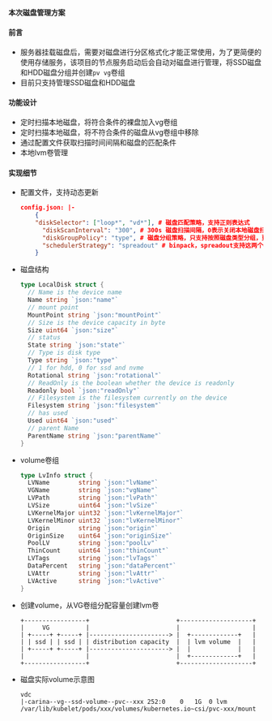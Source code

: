 

#### 本次磁盘管理方案

#### 前言

- 服务器挂载磁盘后，需要对磁盘进行分区格式化才能正常使用，为了更简便的使用存储服务，该项目的节点服务启动后会自动对磁盘进行管理，将SSD磁盘和HDD磁盘分组并创建`pv vg`卷组
- 目前只支持管理SSD磁盘和HDD磁盘

#### 功能设计

- 定时扫描本地磁盘，将符合条件的裸盘加入vg卷组
- 定时扫描本地磁盘，将不符合条件的磁盘从vg卷组中移除
- 通过配置文件获取扫描时间间隔和磁盘的匹配条件
- 本地lvm卷管理

#### 实现细节

- 配置文件，支持动态更新

  ```json
  config.json: |-
      {
      "diskSelector": ["loop*", "vd*"], # 磁盘匹配策略，支持正则表达式
        "diskScanInterval": "300", # 300s 磁盘扫描间隔，0表示关闭本地磁盘扫描
        "diskGroupPolicy": "type", # 磁盘分组策略，只支持按照磁盘类型分组，更改成其他值无效
        "schedulerStrategy": "spreadout" # binpack，spreadout支持这两个参数
      }
  ```
  
- 磁盘结构

  ```go
  type LocalDisk struct {
  	// Name is the device name
  	Name string `json:"name"`
  	// mount point
  	MountPoint string `json:"mountPoint"`
  	// Size is the device capacity in byte
  	Size uint64 `json:"size"`
  	// status
  	State string `json:"state"`
  	// Type is disk type
  	Type string `json:"type"`
  	// 1 for hdd, 0 for ssd and nvme
  	Rotational string `json:"rotational"`
  	// ReadOnly is the boolean whether the device is readonly
  	Readonly bool `json:"readOnly"`
  	// Filesystem is the filesystem currently on the device
  	Filesystem string `json:"filesystem"`
  	// has used
  	Used uint64 `json:"used"`
  	// parent Name
  	ParentName string `json:"parentName"`
  }
  ```

- volume卷组

  ```go
  type LvInfo struct {
  	LVName        string `json:"lvName"`
  	VGName        string `json:"vgName"`
  	LVPath        string `json:"lvPath"`
  	LVSize        uint64 `json:"lvSize"`
  	LVKernelMajor uint32 `json:"lvKernelMajor"`
  	LVKernelMinor uint32 `json:"lvKernelMinor"`
  	Origin        string `json:"origin"`
  	OriginSize    uint64 `json:"originSize"`
  	PoolLV        string `json:"poolLv"`
  	ThinCount     uint64 `json:"thinCount"`
  	LVTags        string `json:"lvTags"`
  	DataPercent   string `json:"dataPercent"`
  	LVAttr        string `json:"lvAttr"`
  	LVActive      string `json:"lvActive"`
  }
  ```

- 创建volume，从VG卷组分配容量创建lvm卷

  ```text
  +-----------------+                        +--------------------+                   
  |     VG          |                        |                    |
  | +-----+ +-----+ |----------------------> |  +-------------+   | 
  | | ssd | | ssd | | distribution capacity  |  | lvm volume  |   |
  | +-----+ +-----+ |----------------------> |  |             |   |
  |                 |                        |  +-------------+   | 
  +-----------------+                        +--------------------+
  ```

- 磁盘实际volume示意图

  ```
  vdc                                                                           
  |-carina--vg--ssd-volume--pvc--xxx 252:0    0   1G  0 lvm  /var/lib/kubelet/pods/xxx/volumes/kubernetes.io~csi/pvc-xxx/mount
  ```

  


